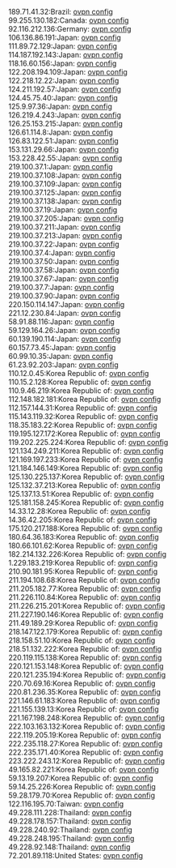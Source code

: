 189.71.41.32:Brazil: [ovpn config](vpn/189_71_41_32.ovpn)  
99.255.130.182:Canada: [ovpn config](vpn/99_255_130_182.ovpn)  
92.116.212.136:Germany: [ovpn config](vpn/92_116_212_136.ovpn)  
106.136.86.191:Japan: [ovpn config](vpn/106_136_86_191.ovpn)  
111.89.72.129:Japan: [ovpn config](vpn/111_89_72_129.ovpn)  
114.187.192.143:Japan: [ovpn config](vpn/114_187_192_143.ovpn)  
118.16.60.156:Japan: [ovpn config](vpn/118_16_60_156.ovpn)  
122.208.194.109:Japan: [ovpn config](vpn/122_208_194_109.ovpn)  
122.218.12.22:Japan: [ovpn config](vpn/122_218_12_22.ovpn)  
124.211.192.57:Japan: [ovpn config](vpn/124_211_192_57.ovpn)  
124.45.75.40:Japan: [ovpn config](vpn/124_45_75_40.ovpn)  
125.9.97.36:Japan: [ovpn config](vpn/125_9_97_36.ovpn)  
126.219.4.243:Japan: [ovpn config](vpn/126_219_4_243.ovpn)  
126.25.153.215:Japan: [ovpn config](vpn/126_25_153_215.ovpn)  
126.61.114.8:Japan: [ovpn config](vpn/126_61_114_8.ovpn)  
126.83.122.51:Japan: [ovpn config](vpn/126_83_122_51.ovpn)  
153.131.29.66:Japan: [ovpn config](vpn/153_131_29_66.ovpn)  
153.228.42.55:Japan: [ovpn config](vpn/153_228_42_55.ovpn)  
219.100.37.1:Japan: [ovpn config](vpn/219_100_37_1.ovpn)  
219.100.37.108:Japan: [ovpn config](vpn/219_100_37_108.ovpn)  
219.100.37.109:Japan: [ovpn config](vpn/219_100_37_109.ovpn)  
219.100.37.125:Japan: [ovpn config](vpn/219_100_37_125.ovpn)  
219.100.37.138:Japan: [ovpn config](vpn/219_100_37_138.ovpn)  
219.100.37.19:Japan: [ovpn config](vpn/219_100_37_19.ovpn)  
219.100.37.205:Japan: [ovpn config](vpn/219_100_37_205.ovpn)  
219.100.37.211:Japan: [ovpn config](vpn/219_100_37_211.ovpn)  
219.100.37.213:Japan: [ovpn config](vpn/219_100_37_213.ovpn)  
219.100.37.22:Japan: [ovpn config](vpn/219_100_37_22.ovpn)  
219.100.37.4:Japan: [ovpn config](vpn/219_100_37_4.ovpn)  
219.100.37.50:Japan: [ovpn config](vpn/219_100_37_50.ovpn)  
219.100.37.58:Japan: [ovpn config](vpn/219_100_37_58.ovpn)  
219.100.37.67:Japan: [ovpn config](vpn/219_100_37_67.ovpn)  
219.100.37.7:Japan: [ovpn config](vpn/219_100_37_7.ovpn)  
219.100.37.90:Japan: [ovpn config](vpn/219_100_37_90.ovpn)  
220.150.114.147:Japan: [ovpn config](vpn/220_150_114_147.ovpn)  
221.12.230.84:Japan: [ovpn config](vpn/221_12_230_84.ovpn)  
58.91.88.116:Japan: [ovpn config](vpn/58_91_88_116.ovpn)  
59.129.164.26:Japan: [ovpn config](vpn/59_129_164_26.ovpn)  
60.139.190.114:Japan: [ovpn config](vpn/60_139_190_114.ovpn)  
60.157.73.45:Japan: [ovpn config](vpn/60_157_73_45.ovpn)  
60.99.10.35:Japan: [ovpn config](vpn/60_99_10_35.ovpn)  
61.23.92.203:Japan: [ovpn config](vpn/61_23_92_203.ovpn)  
110.12.0.45:Korea Republic of: [ovpn config](vpn/110_12_0_45.ovpn)  
110.15.2.128:Korea Republic of: [ovpn config](vpn/110_15_2_128.ovpn)  
110.9.46.219:Korea Republic of: [ovpn config](vpn/110_9_46_219.ovpn)  
112.148.182.181:Korea Republic of: [ovpn config](vpn/112_148_182_181.ovpn)  
112.157.144.31:Korea Republic of: [ovpn config](vpn/112_157_144_31.ovpn)  
115.143.119.32:Korea Republic of: [ovpn config](vpn/115_143_119_32.ovpn)  
118.35.183.22:Korea Republic of: [ovpn config](vpn/118_35_183_22.ovpn)  
119.195.127.172:Korea Republic of: [ovpn config](vpn/119_195_127_172.ovpn)  
119.202.225.224:Korea Republic of: [ovpn config](vpn/119_202_225_224.ovpn)  
121.134.249.211:Korea Republic of: [ovpn config](vpn/121_134_249_211.ovpn)  
121.169.197.233:Korea Republic of: [ovpn config](vpn/121_169_197_233.ovpn)  
121.184.146.149:Korea Republic of: [ovpn config](vpn/121_184_146_149.ovpn)  
125.130.225.137:Korea Republic of: [ovpn config](vpn/125_130_225_137.ovpn)  
125.132.37.213:Korea Republic of: [ovpn config](vpn/125_132_37_213.ovpn)  
125.137.13.51:Korea Republic of: [ovpn config](vpn/125_137_13_51.ovpn)  
125.181.158.245:Korea Republic of: [ovpn config](vpn/125_181_158_245.ovpn)  
14.33.12.28:Korea Republic of: [ovpn config](vpn/14_33_12_28.ovpn)  
14.36.42.205:Korea Republic of: [ovpn config](vpn/14_36_42_205.ovpn)  
175.120.217.188:Korea Republic of: [ovpn config](vpn/175_120_217_188.ovpn)  
180.64.36.183:Korea Republic of: [ovpn config](vpn/180_64_36_183.ovpn)  
180.66.101.62:Korea Republic of: [ovpn config](vpn/180_66_101_62.ovpn)  
182.214.132.226:Korea Republic of: [ovpn config](vpn/182_214_132_226.ovpn)  
1.229.183.219:Korea Republic of: [ovpn config](vpn/1_229_183_219.ovpn)  
210.90.181.95:Korea Republic of: [ovpn config](vpn/210_90_181_95.ovpn)  
211.194.108.68:Korea Republic of: [ovpn config](vpn/211_194_108_68.ovpn)  
211.205.182.77:Korea Republic of: [ovpn config](vpn/211_205_182_77.ovpn)  
211.226.110.84:Korea Republic of: [ovpn config](vpn/211_226_110_84.ovpn)  
211.226.215.201:Korea Republic of: [ovpn config](vpn/211_226_215_201.ovpn)  
211.227.190.146:Korea Republic of: [ovpn config](vpn/211_227_190_146.ovpn)  
211.49.189.29:Korea Republic of: [ovpn config](vpn/211_49_189_29.ovpn)  
218.147.122.179:Korea Republic of: [ovpn config](vpn/218_147_122_179.ovpn)  
218.158.51.10:Korea Republic of: [ovpn config](vpn/218_158_51_10.ovpn)  
218.51.132.222:Korea Republic of: [ovpn config](vpn/218_51_132_222.ovpn)  
220.119.115.138:Korea Republic of: [ovpn config](vpn/220_119_115_138.ovpn)  
220.121.153.148:Korea Republic of: [ovpn config](vpn/220_121_153_148.ovpn)  
220.121.235.194:Korea Republic of: [ovpn config](vpn/220_121_235_194.ovpn)  
220.70.69.16:Korea Republic of: [ovpn config](vpn/220_70_69_16.ovpn)  
220.81.236.35:Korea Republic of: [ovpn config](vpn/220_81_236_35.ovpn)  
221.146.61.183:Korea Republic of: [ovpn config](vpn/221_146_61_183.ovpn)  
221.155.139.13:Korea Republic of: [ovpn config](vpn/221_155_139_13.ovpn)  
221.167.198.248:Korea Republic of: [ovpn config](vpn/221_167_198_248.ovpn)  
222.103.163.132:Korea Republic of: [ovpn config](vpn/222_103_163_132.ovpn)  
222.119.205.19:Korea Republic of: [ovpn config](vpn/222_119_205_19.ovpn)  
222.235.118.27:Korea Republic of: [ovpn config](vpn/222_235_118_27.ovpn)  
222.235.171.40:Korea Republic of: [ovpn config](vpn/222_235_171_40.ovpn)  
223.222.243.12:Korea Republic of: [ovpn config](vpn/223_222_243_12.ovpn)  
49.165.82.221:Korea Republic of: [ovpn config](vpn/49_165_82_221.ovpn)  
59.13.19.207:Korea Republic of: [ovpn config](vpn/59_13_19_207.ovpn)  
59.14.25.226:Korea Republic of: [ovpn config](vpn/59_14_25_226.ovpn)  
59.28.179.70:Korea Republic of: [ovpn config](vpn/59_28_179_70.ovpn)  
122.116.195.70:Taiwan: [ovpn config](vpn/122_116_195_70.ovpn)  
49.228.111.228:Thailand: [ovpn config](vpn/49_228_111_228.ovpn)  
49.228.178.157:Thailand: [ovpn config](vpn/49_228_178_157.ovpn)  
49.228.240.92:Thailand: [ovpn config](vpn/49_228_240_92.ovpn)  
49.228.248.195:Thailand: [ovpn config](vpn/49_228_248_195.ovpn)  
49.228.92.148:Thailand: [ovpn config](vpn/49_228_92_148.ovpn)  
72.201.89.118:United States: [ovpn config](vpn/72_201_89_118.ovpn)  
